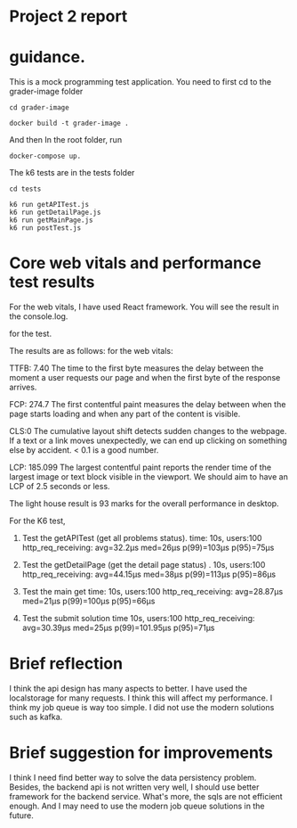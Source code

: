 # Project 2 report

# guidance.

This is a mock programming test application. You need to first cd to the
grader-image folder

```
cd grader-image

docker build -t grader-image .
```

And then In the root folder, run

```
docker-compose up.
```

The k6 tests are in the tests folder

```
cd tests

k6 run getAPITest.js
k6 run getDetailPage.js
k6 run getMainPage.js
k6 run postTest.js
```

# Core web vitals and performance test results

For the web vitals, I have used React framework. You will see the result in the
console.log.

for the test.

The results are as follows: for the web vitals:

TTFB: 7.40 The time to the first byte measures the delay between the moment a
user requests our page and when the first byte of the response arrives.

FCP: 274.7 The first contentful paint measures the delay between when the page
starts loading and when any part of the content is visible.

CLS:0 The cumulative layout shift detects sudden changes to the webpage. If a
text or a link moves unexpectedly, we can end up clicking on something else by
accident. < 0.1 is a good number.

LCP: 185.099 The largest contentful paint reports the render time of the largest
image or text block visible in the viewport. We should aim to have an LCP of 2.5
seconds or less.

The light house result is 93 marks for the overall performance in desktop.

For the K6 test,

1. Test the getAPITest (get all problems status). time: 10s, users:100
   http_req_receiving: avg=32.2µs med=26µs p(99)=103µs p(95)=75µs

2. Test the getDetailPage (get the detail page status) . 10s, users:100
   http_req_receiving: avg=44.15µs med=38µs p(99)=113µs p(95)=86µs

3. Test the main get time: 10s, users:100 http_req_receiving: avg=28.87µs
   med=21µs p(99)=100µs p(95)=66µs

4. Test the submit solution time 10s, users:100 http_req_receiving: avg=30.39µs
   med=25µs p(99)=101.95µs p(95)=71µs

# Brief reflection

I think the api design has many aspects to better. I have used the localstorage
for many requests. I think this will affect my performance. I think my job queue
is way too simple. I did not use the modern solutions such as kafka.

# Brief suggestion for improvements

I think I need find better way to solve the data persistency problem. Besides,
the backend api is not written very well, I should use better framework for the
backend service. What's more, the sqls are not efficient enough. And I may need
to use the modern job queue solutions in the future.

<!-- ○ Brief guidelines for running the application (and performance tests if they have been ran with scripts).
○ Core web vitals and performance test results.
○ A brief reflection (5-10 sentences) on the present performance of the application.
○ A brief list of suggestions (5-10 sentences) for improving the
performance of the application. -->

